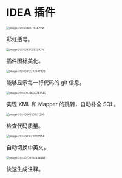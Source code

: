 # IDEA 插件

<img src="https://csnotes.oss-cn-beijing.aliyuncs.com/photos/image-20240301215747556.png" alt="image-20240301215747556" style="zoom:50%;" />

彩虹括号。

<img src="https://csnotes.oss-cn-beijing.aliyuncs.com/photos/image-20240310155329314.png" alt="image-20240310155329314" style="zoom:50%;" />

插件图标美化。

<img src="https://csnotes.oss-cn-beijing.aliyuncs.com/photos/image-20240312232647325.png" alt="image-20240312232647325" style="zoom:50%;" />

能够显示每一行代码的 git 信息。

<img src="https://csnotes.oss-cn-beijing.aliyuncs.com/photos/image-20240524000743540.png" alt="image-20240524000743540" style="zoom:50%;" />

实现 XML 和 Mapper 的跳转，自动补全 SQL。

<img src="https://csnotes.oss-cn-beijing.aliyuncs.com/photos/image-20240605201131209.png" alt="image-20240605201131209" style="zoom:50%;" />

检查代码质量。

<img src="https://csnotes.oss-cn-beijing.aliyuncs.com/photos/image-20240618231155554.png" alt="image-20240618231155554" style="zoom:50%;" />

自动切换中英文。

<img src="https://csnotes.oss-cn-beijing.aliyuncs.com/photos/image-20240726194934391.png" alt="image-20240726194934391" style="zoom:50%;" />

快速生成注释。